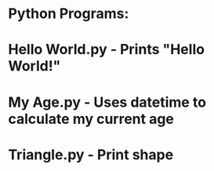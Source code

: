 # Python Programs:
# Hello World.py - Prints "Hello World!"
# My Age.py - Uses datetime to calculate my current age
# Triangle.py - Print shape

